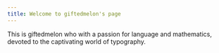 ```yaml
---
title: Welcome to giftedmelon's page
---
```


This is giftedmelon who with a passion for language and mathematics, devoted to the captivating world of typography.
